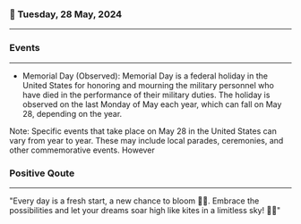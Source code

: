 ### 📅 Tuesday, 28 May, 2024
------
### Events
------
- Memorial Day (Observed): Memorial Day is a federal holiday in the United States for honoring and mourning the military personnel who have died in the performance of their military duties. The holiday is observed on the last Monday of May each year, which can fall on May 28, depending on the year.
  
Note: Specific events that take place on May 28 in the United States can vary from year to year. These may include local parades, ceremonies, and other commemorative events. However
### Positive Qoute
------
"Every day is a fresh start, a new chance to bloom 🌱🌸. Embrace the possibilities and let your dreams soar high like kites in a limitless sky! 🌈✨"
